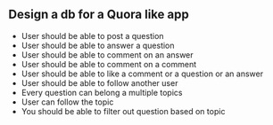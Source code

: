 ## Design a db for a Quora like app

- User should be able to post a question
- User should be able to answer a question
- User should be able to comment on an answer
- User should be able to comment on a comment
- User should be able to like a comment or a question or an answer 
- User should be able to follow another user
- Every question can belong a multiple topics
- User can follow the topic
- You should be able to filter out question based on topic